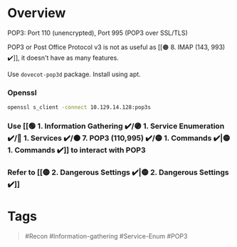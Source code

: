 # Overview

POP3: Port 110 (unencrypted), Port 995 (POP3 over SSL/TLS)

POP3 or Post Office Protocol v3 is not as useful as [[🟠 8. IMAP (143, 993) ✔️]], it doesn't have as many features.

Use `dovecot-pop3d` package. Install using apt.
### Openssl

```bash
openssl s_client -connect 10.129.14.128:pop3s
```
### Use [[🟢 1. Information Gathering ✔️/🟣 1. Service Enumeration ✔️/🔵 1. Services ✔️/🟠 7. POP3 (110,995) ✔️/🟡 1. Commands ✔️|🟡 1. Commands ✔️]] to interact with POP3
### Refer to [[🟡 2. Dangerous Settings ✔️|🟡 2. Dangerous Settings ✔️]] 
# Tags

> #Recon #Information-gathering #Service-Enum #POP3